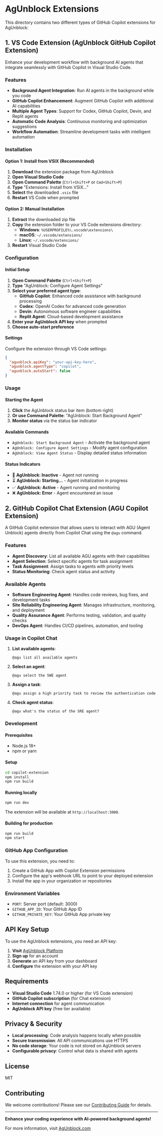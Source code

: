 # AgUnblock Extensions

This directory contains two different types of GitHub Copilot extensions for AgUnblock:

## 1. VS Code Extension (AgUnblock GitHub Copilot Extension)

Enhance your development workflow with background AI agents that integrate seamlessly with GitHub Copilot in Visual Studio Code.

### Features

- **Background Agent Integration**: Run AI agents in the background while you code
- **GitHub Copilot Enhancement**: Augment GitHub Copilot with additional AI capabilities
- **Multiple Agent Types**: Support for Codex, GitHub Copilot, Devin, and Replit agents
- **Automatic Code Analysis**: Continuous monitoring and optimization suggestions
- **Workflow Automation**: Streamline development tasks with intelligent automation

### Installation

#### Option 1: Install from VSIX (Recommended)

1. **Download** the extension package from AgUnblock
2. **Open Visual Studio Code**
3. **Open Command Palette** (`Ctrl+Shift+P` or `Cmd+Shift+P`)
4. **Type** "Extensions: Install from VSIX..."
5. **Select** the downloaded `.vsix` file
6. **Restart** VS Code when prompted

#### Option 2: Manual Installation

1. **Extract** the downloaded zip file
2. **Copy** the extension folder to your VS Code extensions directory:
   - **Windows**: `%USERPROFILE%\.vscode\extensions\`
   - **macOS**: `~/.vscode/extensions/`
   - **Linux**: `~/.vscode/extensions/`
3. **Restart** Visual Studio Code

### Configuration

#### Initial Setup

1. **Open Command Palette** (`Ctrl+Shift+P`)
2. **Type** "AgUnblock: Configure Agent Settings"
3. **Select your preferred agent type**:
   - **GitHub Copilot**: Enhanced code assistance with background processing
   - **Codex**: OpenAI Codex for advanced code generation
   - **Devin**: Autonomous software engineer capabilities
   - **Replit Agent**: Cloud-based development assistance
4. **Enter your AgUnblock API key** when prompted
5. **Choose auto-start preference**

#### Settings

Configure the extension through VS Code settings:

```json
{
  "agunblock.apiKey": "your-api-key-here",
  "agunblock.agentType": "copilot",
  "agunblock.autoStart": false
}
```

### Usage

#### Starting the Agent

1. **Click** the AgUnblock status bar item (bottom right)
2. **Or use Command Palette**: "AgUnblock: Start Background Agent"
3. **Monitor status** via the status bar indicator

#### Available Commands

- `AgUnblock: Start Background Agent` - Activate the background agent
- `AgUnblock: Configure Agent Settings` - Modify agent configuration
- `AgUnblock: View Agent Status` - Display detailed status information

#### Status Indicators

- 🤖 **AgUnblock: Inactive** - Agent not running
- ⏳ **AgUnblock: Starting...** - Agent initialization in progress
- ✅ **AgUnblock: Active** - Agent running and monitoring
- ❌ **AgUnblock: Error** - Agent encountered an issue

## 2. GitHub Copilot Chat Extension (AGU Copilot Extension)

A GitHub Copilot extension that allows users to interact with AGU (Agent Unblock) agents directly from Copilot Chat using the `@agu` command.

### Features

- **Agent Discovery**: List all available AGU agents with their capabilities
- **Agent Selection**: Select specific agents for task assignment
- **Task Assignment**: Assign tasks to agents with priority levels
- **Status Monitoring**: Check agent status and activity

### Available Agents

- **Software Engineering Agent**: Handles code reviews, bug fixes, and development tasks
- **Site Reliability Engineering Agent**: Manages infrastructure, monitoring, and deployment
- **Quality Assurance Agent**: Performs testing, validation, and quality checks
- **DevOps Agent**: Handles CI/CD pipelines, automation, and tooling

### Usage in Copilot Chat

1. **List available agents**:
   ```
   @agu list all available agents
   ```

2. **Select an agent**:
   ```
   @agu select the SWE agent
   ```

3. **Assign a task**:
   ```
   @agu assign a high priority task to review the authentication code
   ```

4. **Check agent status**:
   ```
   @agu what's the status of the SRE agent?
   ```

### Development

#### Prerequisites

- Node.js 18+
- npm or yarn

#### Setup

```bash
cd copilot-extension
npm install
npm run build
```

#### Running locally

```bash
npm run dev
```

The extension will be available at `http://localhost:3000`.

#### Building for production

```bash
npm run build
npm start
```

### GitHub App Configuration

To use this extension, you need to:

1. Create a GitHub App with Copilot Extension permissions
2. Configure the app's webhook URL to point to your deployed extension
3. Install the app in your organization or repositories

### Environment Variables

- `PORT`: Server port (default: 3000)
- `GITHUB_APP_ID`: Your GitHub App ID
- `GITHUB_PRIVATE_KEY`: Your GitHub App private key

## API Key Setup

To use the AgUnblock extensions, you need an API key:

1. **Visit** [AgUnblock Platform](https://agunblock.com)
2. **Sign up** for an account
3. **Generate** an API key from your dashboard
4. **Configure** the extension with your API key

## Requirements

- **Visual Studio Code** 1.74.0 or higher (for VS Code extension)
- **GitHub Copilot subscription** (for Chat extension)
- **Internet connection** for agent communication
- **AgUnblock API key** (free tier available)

## Privacy & Security

- **Local processing**: Code analysis happens locally when possible
- **Secure transmission**: All API communications use HTTPS
- **No code storage**: Your code is not stored on AgUnblock servers
- **Configurable privacy**: Control what data is shared with agents

## License

MIT

## Contributing

We welcome contributions! Please see our [Contributing Guide](CONTRIBUTING.md) for details.

---

**Enhance your coding experience with AI-powered background agents!**

For more information, visit [AgUnblock.com](https://agunblock.com)
